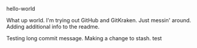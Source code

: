 hello-world

What up world.  I'm trying out GitHub and GitKraken.  Just messin' around.
Adding additional info to the readme.

Testing long commit message.
Making a change to stash.
test
